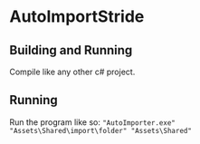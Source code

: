 # AutoImportStride
 
## Building and Running

Compile like any other c# project.

## Running

Run the program like so: `"AutoImporter.exe" "Assets\Shared\import\folder" "Assets\Shared"`
